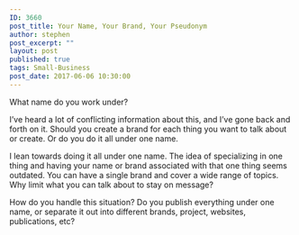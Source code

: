 ```yaml
---
ID: 3660
post_title: Your Name, Your Brand, Your Pseudonym
author: stephen
post_excerpt: ""
layout: post
published: true
tags: Small-Business
post_date: 2017-06-06 10:30:00
---
```

<p id="4d65" class="graf graf--p graf-after--h3">What name do you work under?</p>
<p id="2091" class="graf graf--p graf-after--p">I’ve heard a lot of conflicting information about this, and I’ve gone back and forth on it. Should you create a brand for each thing you want to talk about or create. Or do you do it all under one name.</p>
<p id="4654" class="graf graf--p graf-after--p">I lean towards doing it all under one name. The idea of specializing in one thing and having your name or brand associated with that one thing seems outdated. You can have a single brand and cover a wide range of topics. Why limit what you can talk about to stay on message?</p>
<p id="efcf" class="graf graf--p graf-after--p graf--trailing">How do you handle this situation? Do you publish everything under one name, or separate it out into different brands, project, websites, publications, etc?</p>